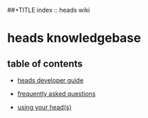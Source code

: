 ##+TITLE index :: heads wiki

heads knowledgebase
===================

table of contents
-----------------

* [heads developer guide](/wiki/inside-heads.pdf)

* [frequently asked questions](/wiki/faq/)

* [using your head(s)](/wiki/usingheads.html)
